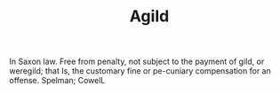 ---
title: Agild
permalink: "/definitions/agild.html"
body: In Saxon law. Free from penalty, not subject to the payment of gild, or weregild;
  that Is, the customary fine or pe-cuniary compensation for an offense. Spelman;
  CowelL
published_at: '2018-07-07'
layout: post
---